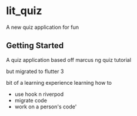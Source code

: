 # lit_quiz

A new quiz application for fun

## Getting Started

A quiz application based off marcus ng quiz tutorial  


but migrated to flutter 3

bit of a learning experience learning how to

- use hook n riverpod
- migrate code
- work on a person's code'
